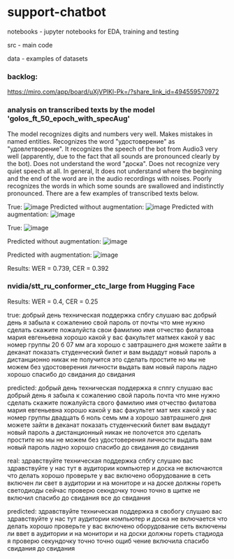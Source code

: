 # support-chatbot

notebooks - jupyter notebooks for EDA, training and testing

src - main code

data - examples of datasets

### backlog:
https://miro.com/app/board/uXjVPlKl-Pk=/?share_link_id=494559570972

### analysis on transcribed texts by the model 'golos_ft_50_epoch_with_specAug'
The model recognizes digits and numbers very well. Makes mistakes in named entities. Recognizes the word "удостоверение" as "удовлетворение". It recognizes the speech of the bot from Audio3 very well (apparently, due to the fact that all sounds are pronounced clearly by the bot). Does not understand the word "доска". Does not recognize very quiet speech at all. In general, It does not understand where the beginning and the end of the word are in the audio recordings with noises. Poorly recognizes the words in which some sounds are swallowed and indistinctly pronounced. There are a few examples of transcribed texts below.

True: 
![image](https://user-images.githubusercontent.com/113451350/228051151-e923aed7-2490-47f0-be9a-8ddf32db8f1d.png)
Predicted without augmentation: 
![image](https://user-images.githubusercontent.com/113451350/228051316-448b1f5d-c44f-47ca-83f0-7488fe1c8808.png)
Predicted with augmentation:
![image](https://user-images.githubusercontent.com/113451350/228052469-646e0a6f-9f47-4498-8d65-2cf0e36d53ce.png)

True: 
![image](https://user-images.githubusercontent.com/113451350/228053209-544ae0d7-aae3-47cd-a7e5-dd2e39d963d9.png)

Predicted without augmentation:
![image](https://user-images.githubusercontent.com/113451350/228053422-d50694fb-60a7-4fe1-a814-d6c99653e926.png)

Predicted with augmentation: 
![image](https://user-images.githubusercontent.com/113451350/228054195-be3e7988-de0c-4bfb-828f-d5328efd8a0e.png)

Results: WER = 0.739, CER = 0.392 

### nvidia/stt_ru_conformer_ctc_large from Hugging Face
Results: WER = 0.4, CER = 0.25

true: добрый день техническая поддержка спбгу слушаю вас добрый день я забыла к сожалению свой пароль от почты что мне нужно сделать скажите пожалуйста свои фамилию имя отчество филатова мария евгеньевна хорошо какой у вас факультет матмех какой у вас номер группы 20 б 07 мм ага хорошо с завтрашнего дня можете зайти в деканат показать студенческий билет и вам выдадут новый пароль а дистанционно никак не получится это сделать простите но мы не можем без удостоверения личности выдать вам новый пароль ладно хорошо спасибо до свидания до свидания

predicted: добрый день техническая поддержка я сппгу слушаю вас добрый день я забыла к сожалению свой пароль почта что мне нужно сделать скажите пожалуйста свого фамилию имя отчество филатова мария евгеньевна хорошо какой у вас факультет мат мех какой у вас номер группы двадцать б ноль семь мм а хорошо завтрашнего дня можете зайти в деканат показать студенческий билет вам выдадут новый пароль а дистанционный никак не полочется это сделать простите но мы не можем без удостоверения личности выдать вам новый пароль ладно хорошо спасибо до свидания до свидания

real: здравствуйте техническая поддержка спбгу слушаю вас здравствуйте у нас тут в аудитории компьютер и доска не включаются что делать хорошо проверьте у вас включено оборудование в сеть включен ли свет в аудитории и на мониторе и на доске должны гореть светодиоды сейчас проверю секндочку точно точно в щитке не включил спасибо до свидания все до свидания

predicted: здравствуйте техническая поддержка я свобогу слушаю вас здравствуйте у нас тут аудитории компьютер и доска не включается что делать хорошо проверьте у вас включено оборудование сеть включены ли ввет в аудитории и на монитори и на доски должны гореть стадиода я проверю секундочку точно точно ощиб чение включила спасибо свидания до свидания


